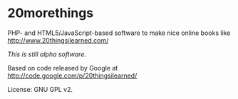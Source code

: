 20morethings
============
PHP- and HTML5/JavaScript-based software to make nice online books like http://www.20thingsilearned.com/

*This is still alpha software.*

Based on code released by Google at http://code.google.com/p/20thingsilearned/

License: GNU GPL v2.
